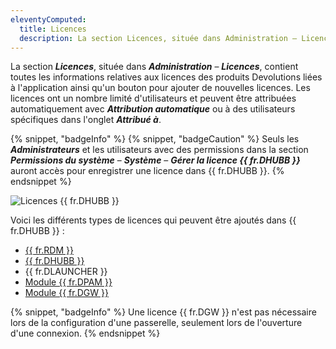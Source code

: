 ```yaml
---
eleventyComputed:
  title: Licences
  description: La section Licences, située dans Administration – Licences, contient toutes les informations relatives aux licences des produits Devolutions liées à l'application ainsi qu'un bouton pour ajouter de nouvelles licences.
---
```

La section ***Licences***, située dans ***Administration*** – ***Licences***, contient toutes les informations relatives aux licences des produits Devolutions liées à l'application ainsi qu'un bouton pour ajouter de nouvelles licences. Les licences ont un nombre limité d'utilisateurs et peuvent être attribuées automatiquement avec ***Attribution automatique*** ou à des utilisateurs spécifiques dans l'onglet ***Attribué à***.

{% snippet, "badgeInfo" %}
{% snippet, "badgeCaution" %}
Seuls les ***Administrateurs*** et les utilisateurs avec des permissions dans la section ***Permissions du système*** – ***Système*** – ***Gérer la licence {{ fr.DHUBB }}*** auront accès pour enregistrer une licence dans {{ fr.DHUBB }}.
{% endsnippet %}

![Licences {{ fr.DHUBB }}](https://cdnweb.devolutions.net/docs/HUBB4011_2024_2.png)

Voici les différents types de licences qui peuvent être ajoutés dans {{ fr.DHUBB }} :

- [{{ fr.RDM }}](https://docs.devolutions.net/rdm/overview/what-is-rdm/)
- [{{ fr.DHUBB }}](https://docs.devolutions.net/hub/overview/what-is-hub/)
- {{ fr.DLAUNCHER }}
- [Module {{ fr.DPAM }}](https://docs.devolutions.net/pam/overview/what-is-pam/)
- [Module {{ fr.DGW }}](https://docs.devolutions.net/dgw/overview/what-is-dgw/)

{% snippet, "badgeInfo" %}
Une licence {{ fr.DGW }} n'est pas nécessaire lors de la configuration d'une passerelle, seulement lors de l'ouverture d'une connexion.
{% endsnippet %}

